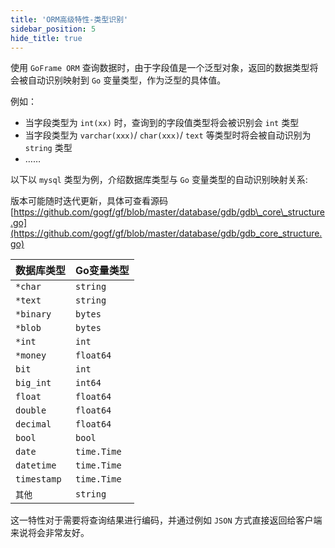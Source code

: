 ```yaml
---
title: 'ORM高级特性-类型识别'
sidebar_position: 5
hide_title: true
---
```


使用 `GoFrame ORM` 查询数据时，由于字段值是一个泛型对象，返回的数据类型将会被自动识别映射到 `Go` 变量类型，作为泛型的具体值。

例如：

- 当字段类型为 `int(xx)` 时，查询到的字段值类型将会被识别会 `int` 类型
- 当字段类型为 `varchar(xxx)`/ `char(xxx)`/ `text` 等类型时将会被自动识别为 `string` 类型
- ……

以下以 `mysql` 类型为例，介绍数据库类型与 `Go` 变量类型的自动识别映射关系:

版本可能随时迭代更新，具体可查看源码 [https://github.com/gogf/gf/blob/master/database/gdb/gdb\_core\_structure.go](https://github.com/gogf/gf/blob/master/database/gdb/gdb_core_structure.go)

| 数据库类型 | Go变量类型 |
| --- | --- |
| `*char` | `string` |
| `*text` | `string` |
| `*binary` | `bytes` |
| `*blob` | `bytes` |
| `*int` | `int` |
| `*money` | `float64` |
| `bit` | `int` |
| `big_int` | `int64` |
| `float` | `float64` |
| `double` | `float64` |
| `decimal` | `float64` |
| `bool` | `bool` |
| `date` | `time.Time` |
| `datetime` | `time.Time` |
| `timestamp` | `time.Time` |
| `其他` | `string` |

这一特性对于需要将查询结果进行编码，并通过例如 `JSON` 方式直接返回给客户端来说将会非常友好。